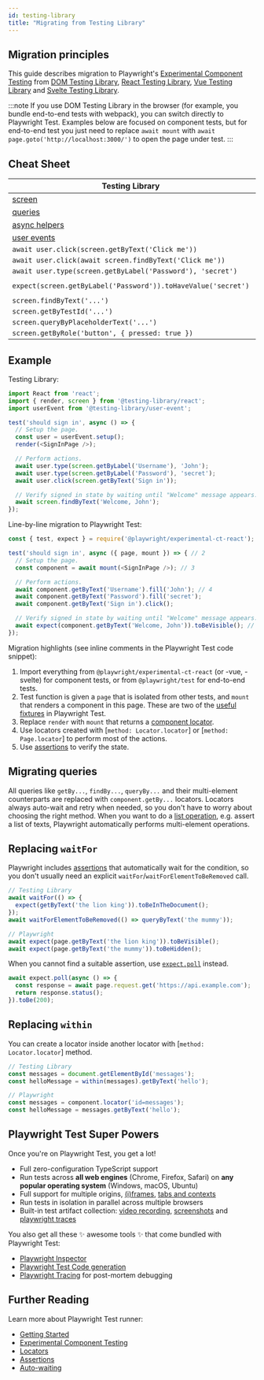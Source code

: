 ```yaml
---
id: testing-library
title: "Migrating from Testing Library"
---
```


<!-- TOC -->

## Migration principles

This guide describes migration to Playwright's [Experimental Component Testing](./test-components) from [DOM Testing Library](https://testing-library.com/docs/dom-testing-library/intro/), [React Testing Library](https://testing-library.com/docs/react-testing-library/intro/), [Vue Testing Library](https://testing-library.com/docs/vue-testing-library/intro) and [Svelte Testing Library](https://testing-library.com/docs/svelte-testing-library/intro).

:::note
If you use DOM Testing Library in the browser (for example, you bundle end-to-end tests with webpack), you can switch directly to Playwright Test. Examples below are focused on component tests, but for end-to-end test you just need to replace `await mount` with `await page.goto('http://localhost:3000/')` to open the page under test.
:::

## Cheat Sheet

| Testing Library                                         | Playwright                                    |
|---------------------------------------------------------|-----------------------------------------------|
| [screen](https://testing-library.com/docs/queries/about#screen) | [page](./api/class-page) and [component](./api/class-locator) |
| [queries](https://testing-library.com/docs/queries/about) | [locators](./locators) |
| [async helpers](https://testing-library.com/docs/dom-testing-library/api-async) | [assertions](./test-assertions) |
| [user events](https://testing-library.com/docs/user-event/intro) | [actions](./api/class-locator) |
| `await user.click(screen.getByText('Click me'))`        | `await component.getByText('Click me').click()` |
| `await user.click(await screen.findByText('Click me'))` | `await component.getByText('Click me').click()` |
| `await user.type(screen.getByLabel('Password'), 'secret')` | `await component.getByLabel('Password').fill('secret')` |
| `expect(screen.getByLabel('Password')).toHaveValue('secret')` | `await expect(component.getByLabel('Password')).toHaveValue('secret')` |
| `screen.findByText('...')`                              | `component.getByText('...')`                      |
| `screen.getByTestId('...')`                             | `component.getByTestId('...')`                    |
| `screen.queryByPlaceholderText('...')`                  | `component.getByPlaceholder('...')`            |
| `screen.getByRole('button', { pressed: true })`         | `component.getByRole('button', { pressed: true })`|

## Example

Testing Library:

```js
import React from 'react';
import { render, screen } from '@testing-library/react';
import userEvent from '@testing-library/user-event';

test('should sign in', async () => {
  // Setup the page.
  const user = userEvent.setup();
  render(<SignInPage />);

  // Perform actions.
  await user.type(screen.getByLabel('Username'), 'John');
  await user.type(screen.getByLabel('Password'), 'secret');
  await user.click(screen.getByText('Sign in'));

  // Verify signed in state by waiting until "Welcome" message appears.
  await screen.findByText('Welcome, John');
});
```

Line-by-line migration to Playwright Test:

```js
const { test, expect } = require('@playwright/experimental-ct-react'); // 1

test('should sign in', async ({ page, mount }) => { // 2
  // Setup the page.
  const component = await mount(<SignInPage />); // 3

  // Perform actions.
  await component.getByText('Username').fill('John'); // 4
  await component.getByText('Password').fill('secret');
  await component.getByText('Sign in').click();

  // Verify signed in state by waiting until "Welcome" message appears.
  await expect(component.getByText('Welcome, John')).toBeVisible(); // 5
});
```

Migration highlights (see inline comments in the Playwright Test code snippet):

1. Import everything from `@playwright/experimental-ct-react` (or -vue, -svelte) for component tests, or from `@playwright/test` for end-to-end tests.
1. Test function is given a `page` that is isolated from other tests, and `mount` that renders a component in this page. These are two of the [useful fixtures](./api/class-fixtures) in Playwright Test.
1. Replace `render` with `mount` that returns a [component locator](./locators).
1. Use locators created with [`method: Locator.locator`] or [`method: Page.locator`] to perform most of the actions.
1. Use [assertions](./test-assertions) to verify the state.

## Migrating queries

All queries like `getBy...`, `findBy...`, `queryBy...` and their multi-element counterparts are replaced with `component.getBy...` locators. Locators always auto-wait and retry when needed, so you don't have to worry about choosing the right method. When you want to do a [list operation](./locators#lists), e.g. assert a list of texts, Playwright automatically performs multi-element operations.

## Replacing `waitFor`

Playwright includes [assertions](./test-assertions) that automatically wait for the condition, so you don't usually need an explicit `waitFor`/`waitForElementToBeRemoved` call.

```js
// Testing Library
await waitFor(() => {
  expect(getByText('the lion king')).toBeInTheDocument();
});
await waitForElementToBeRemoved(() => queryByText('the mummy'));

// Playwright
await expect(page.getByText('the lion king')).toBeVisible();
await expect(page.getByText('the mummy')).toBeHidden();
```

When you cannot find a suitable assertion, use [`expect.poll`](./test-assertions#polling) instead.

```js
await expect.poll(async () => {
  const response = await page.request.get('https://api.example.com');
  return response.status();
}).toBe(200);
```

## Replacing `within`

You can create a locator inside another locator with [`method: Locator.locator`] method.

```js
// Testing Library
const messages = document.getElementById('messages');
const helloMessage = within(messages).getByText('hello');

// Playwright
const messages = component.locator('id=messages');
const helloMessage = messages.getByText('hello');
```

## Playwright Test Super Powers

Once you're on Playwright Test, you get a lot!

- Full zero-configuration TypeScript support
- Run tests across **all web engines** (Chrome, Firefox, Safari) on **any popular operating system** (Windows, macOS, Ubuntu)
- Full support for multiple origins, [(i)frames](./api/class-frame), [tabs and contexts](./pages)
- Run tests in isolation in parallel across multiple browsers
- Built-in test artifact collection: [video recording](./test-configuration#record-video), [screenshots](./test-configuration#automatic-screenshots) and [playwright traces](./test-configuration#record-test-trace)

You also get all these ✨ awesome tools ✨ that come bundled with Playwright Test:
- [Playwright Inspector](./debug.md)
- [Playwright Test Code generation](./auth#code-generation)
- [Playwright Tracing](./trace-viewer) for post-mortem debugging

## Further Reading

Learn more about Playwright Test runner:

- [Getting Started](./intro)
- [Experimental Component Testing](./test-components)
- [Locators](./locators.md)
- [Assertions](./test-assertions)
- [Auto-waiting](./actionability)
